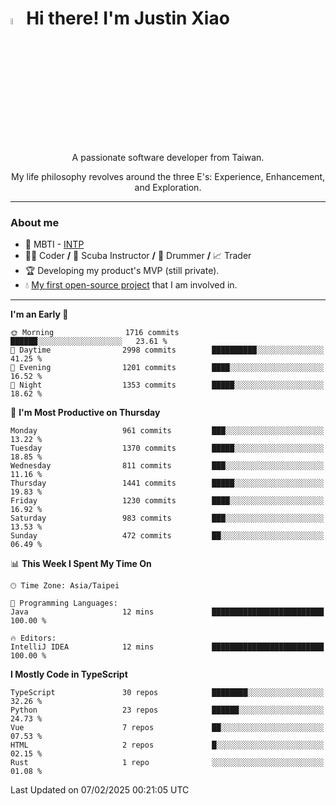 # <img src="https://media.giphy.com/media/hvRJCLFzcasrR4ia7z/giphy.gif" width="5%">Hi there! I'm Justin Xiao
<p align="center">A passionate software developer from Taiwan.  </p>
<p align="center">My life philosophy revolves around the three E's: Experience, Enhancement, and Exploration.</p>

---
### About me
- 👀 MBTI - [INTP](https://www.16personalities.com/intp-personality)
- 👨‍💻 Coder **/** 🤿 Scuba Instructor **/** 🥁 Drummer **/** 📈 Trader
- 🏆 Developing my product's MVP (still private).
- 💧 [My first open-source project](https://github.com/Game-as-a-Service/Game-Lobby-Web) that I am involved in.

---
<!--START_SECTION:waka-->
**I'm an Early 🐤** 

```text
🌞 Morning                1716 commits        ██████░░░░░░░░░░░░░░░░░░░   23.61 % 
🌆 Daytime                2998 commits        ██████████░░░░░░░░░░░░░░░   41.25 % 
🌃 Evening                1201 commits        ████░░░░░░░░░░░░░░░░░░░░░   16.52 % 
🌙 Night                  1353 commits        █████░░░░░░░░░░░░░░░░░░░░   18.62 % 
```
📅 **I'm Most Productive on Thursday** 

```text
Monday                   961 commits         ███░░░░░░░░░░░░░░░░░░░░░░   13.22 % 
Tuesday                  1370 commits        █████░░░░░░░░░░░░░░░░░░░░   18.85 % 
Wednesday                811 commits         ███░░░░░░░░░░░░░░░░░░░░░░   11.16 % 
Thursday                 1441 commits        █████░░░░░░░░░░░░░░░░░░░░   19.83 % 
Friday                   1230 commits        ████░░░░░░░░░░░░░░░░░░░░░   16.92 % 
Saturday                 983 commits         ███░░░░░░░░░░░░░░░░░░░░░░   13.53 % 
Sunday                   472 commits         ██░░░░░░░░░░░░░░░░░░░░░░░   06.49 % 
```


📊 **This Week I Spent My Time On** 

```text
🕑︎ Time Zone: Asia/Taipei

💬 Programming Languages: 
Java                     12 mins             █████████████████████████   100.00 % 

🔥 Editors: 
IntelliJ IDEA            12 mins             █████████████████████████   100.00 % 
```

**I Mostly Code in TypeScript** 

```text
TypeScript               30 repos            ████████░░░░░░░░░░░░░░░░░   32.26 % 
Python                   23 repos            ██████░░░░░░░░░░░░░░░░░░░   24.73 % 
Vue                      7 repos             ██░░░░░░░░░░░░░░░░░░░░░░░   07.53 % 
HTML                     2 repos             █░░░░░░░░░░░░░░░░░░░░░░░░   02.15 % 
Rust                     1 repo              ░░░░░░░░░░░░░░░░░░░░░░░░░   01.08 % 
```




 Last Updated on 07/02/2025 00:21:05 UTC
<!--END_SECTION:waka-->
